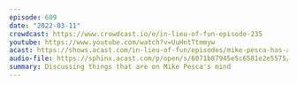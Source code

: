 ```yaml
---
episode: 609
date: "2022-03-11"
crowdcast: https://www.crowdcast.io/e/in-lieu-of-fun-episode-235
youtube: https://www.youtube.com/watch?v=UuHntTtmmyw
acast: https://shows.acast.com/in-lieu-of-fun/episodes/mike-pesca-has-a-great-deal-to-say
audio-file: https://sphinx.acast.com/p/open/s/6071b87945e5c6581e2e5575/e/622e6ed1110601001228b92f/media.mp3
summary: Discussing things that are on Mike Pesca's mind
---
```

